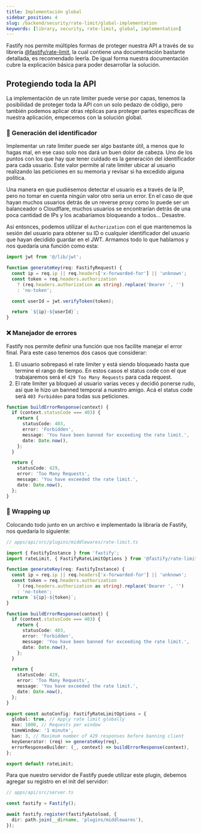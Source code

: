 ```yaml
---
title: Implementación global
sidebar_position: 4
slug: /backend/security/rate-limit/global-implementation
keywords: [library, security, rate-limit, global, implementation]
---
```


Fastify nos permite múltiples formas de proteger nuestra API a través de su librería [@fastify/rate-limit](https://github.com/fastify/fastify-rate-limit), la cual contiene una documentación bastante detallada, es recomendado leerla. De igual forma nuestra documentación cubre la explicación básica para poder desarrollar la solución.

## Protegiendo toda la API

La implementación de un rate limiter puede verse por capas, tenemos la posibilidad de proteger toda la API con un solo pedazo de código, pero también podemos aplicar otras réplicas para proteger partes específicas de nuestra aplicación, empecemos con la solución global.

### 🎯 Generación del identificador

Implementar un rate limiter puede ser algo bastante útil, a menos que lo hagas mal, en ese caso solo nos dará un buen dolor de cabeza. Uno de los puntos con los que hay que tener cuidado es la generación del identificador para cada usuario. Este valor permite al rate limiter ubicar al usuario realizando las peticiones en su memoria y revisar si ha excedido alguna política.

Una manera en que pudiésemos detectar el usuario es a través de la IP, pero no tomar en cuenta ningún valor otro sería un error. En el caso de que hayan muchos usuarios detrás de un reverse proxy como lo puede ser un balanceador o Cloudflare, muchos usuarios se encontrarían detrás de una poca cantidad de IPs y los acabaríamos bloqueando a todos... Desastre.

Así entonces, podemos utilizar el `Authorization` con el que mantenemos la sesión del usuario para obtener su ID o cualquier identificador del usuario que hayan decidido guardar en el JWT. Armamos todo lo que hablamos y nos quedaría una función como esta:

```ts
import jwt from '@/lib/jwt';

function generateKey(req: FastifyRequest) {
  const ip = req.ip || req.headers['x-forwarded-for'] || 'unknown';
  const token = req.headers.authorization
    ? (req.headers.authorization as string).replace('Bearer ', '')
    : 'no-token';

  const userId = jwt.verifyToken(token);

  return `${ip}-${userId}`;
}
```

### ❌ Manejador de errores

Fastify nos permite definir una función que nos facilite manejar el error final. Para este caso tenemos dos casos que considerar:

1. El usuario sobrepasó el rate limiter y está siendo bloqueado hasta que termine el rango de tiempo. En estos casos el status code con el que trabajaremos será el `429 Too Many Requests` para cada request.
2. El rate limiter ya bloqueó al usuario varias veces y decidió ponerse rudo, así que le hizo un banned temporal a nuestro amigo. Acá el status code será `403 Forbidden` para todas sus peticiones.

```ts
function buildErrorResponse(context) {
  if (context.statusCode === 403) {
    return {
      statusCode: 403,
      error: 'Forbidden',
      message: 'You have been banned for exceeding the rate limit.',
      date: Date.now(),
    };
  }

  return {
    statusCode: 429,
    error: 'Too Many Requests',
    message: 'You have exceeded the rate limit.',
    date: Date.now(),
  };
}
```

### 🚀 Wrapping up

Colocando todo junto en un archivo e implementado la libraría de Fastify, nos quedaría lo siguiente:

```ts
// apps/api/src/plugins/middlewares/rate-limit.ts

import { FastifyInstance } from 'fastify';
import rateLimit, { FastifyRateLimitOptions } from '@fastify/rate-limit';

function generateKey(req: FastifyInstance) {
  const ip = req.ip || req.headers['x-forwarded-for'] || 'unknown';
  const token = req.headers.authorization
    ? (req.headers.authorization as string).replace('Bearer ', '')
    : 'no-token';
  return `${ip}-${token}`;
}

function buildErrorResponse(context) {
  if (context.statusCode === 403) {
    return {
      statusCode: 403,
      error: 'Forbidden',
      message: 'You have been banned for exceeding the rate limit.',
      date: Date.now(),
    };
  }

  return {
    statusCode: 429,
    error: 'Too Many Requests',
    message: 'You have exceeded the rate limit.',
    date: Date.now(),
  };
}

export const autoConfig: FastifyRateLimitOptions = {
  global: true, // Apply rate limit globally
  max: 1000, // Requests per window
  timeWindow: '1 minute',
  ban: 3, // Maximum number of 429 responses before banning client
  keyGenerator: (req) => generateKey(req),
  errorResponseBuilder: (_, context) => buildErrorResponse(context),
};

export default rateLimit;
```

Para que nuestro servidor de Fastify puede utilizar este plugin, debemos agregar su registro en el init del servidor:

```ts
// apps/api/src/server.ts

const fastify = Fastify();

await fastify.register(fastifyAutoload, {
  dir: path.join(__dirname, 'plugins/middlewares'),
});
```
